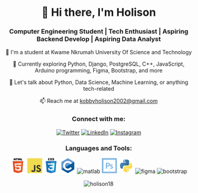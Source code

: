 <div align="center">
  <h1>👋 Hi there, I'm Holison</h1>
  <h3>Computer Engineering Student | Tech Enthusiast | Aspiring Backend Develop | Aspiring Data Analyst</h3>
🔭 I'm a student at Kwame Nkrumah University Of Science and Technology

🌱 Currently exploring Python, Django, PostgreSQL, C++, JavaScript, Arduino programming, Figma, Bootstrap, and more

💬 Let's talk about Python, Data Science, Machine Learning, or anything tech-related

📫 Reach me at kobbyholison2002@gmail.com

  <h3>Connect with me:</h3>
  <p>
    <a href="https://twitter.com/holyson2002"><img src="https://img.shields.io/twitter/follow/holyson2002?style=social" alt="Twitter" /></a>
    <a href="https://linkedin.com/in/kobina-akofi-holison"><img src="https://img.shields.io/badge/-Kobina%20Akofi%20Holison-blue?style=flat-square&logo=Linkedin&logoColor=white&link=https://linkedin.com/in/kobina-akofi-holison" alt="LinkedIn" /></a>
    <a href="https://instagram.com/kobinaholyson"><img src="https://img.shields.io/badge/-@kobinaholyson-E4405F?style=flat-square&logo=Instagram&logoColor=white&link=https://instagram.com/kobinaholyson" alt="Instagram" /></a>
  </p>
  <h3>Languages and Tools:</h3>
  <p>
    <img src="https://raw.githubusercontent.com/devicons/devicon/master/icons/html5/html5-original-wordmark.svg" alt="html5" width="40" height="40" />
    <img src="https://raw.githubusercontent.com/devicons/devicon/master/icons/javascript/javascript-original.svg" alt="javascript" width="40" height="40" />
    <img src="https://raw.githubusercontent.com/devicons/devicon/master/icons/css3/css3-original-wordmark.svg" alt="css3" width="40" height="40" />
    <img src="https://raw.githubusercontent.com/devicons/devicon/master/icons/c/c-original.svg" alt="c" width="40" height="40" />
    <img src="https://upload.wikimedia.org/wikipedia/commons/2/21/Matlab_Logo.png" alt="matlab" width="40" height="40" />
    <img src="https://raw.githubusercontent.com/devicons/devicon/master/icons/photoshop/photoshop-line.svg" alt="photoshop" width="40" height="40" />
    <img src="https://raw.githubusercontent.com/devicons/devicon/master/icons/python/python-original.svg" alt="python" width="40" height="40" />
    <img src="https://www.vectorlogo.zone/logos/figma/figma-icon.svg" alt="figma" width="40" height="40" />
    <img src="https://getbootstrap.com/docs/5.0/assets/brand/bootstrap-social-logo.png" alt="bootstrap" width="40" height="40" />
  </p>
  <img align="center" src="https://github-readme-stats.vercel.app/api/top-langs/?username=holison18&layout=compact&hide=html,css&langs_count=6" alt="holison18" />
</div>
